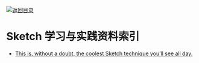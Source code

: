 [![返回目录](https://parg.co/UGo)](https://parg.co/b4z) 
 
 
 

# Sketch 学习与实践资料索引

- [This is, without a doubt, the coolest Sketch technique you’ll see all day.](https://medium.com/ux-power-tools/this-is-without-a-doubt-the-coolest-sketch-technique-youll-see-all-day-ddefa65ea959#.cl7tptv5x)